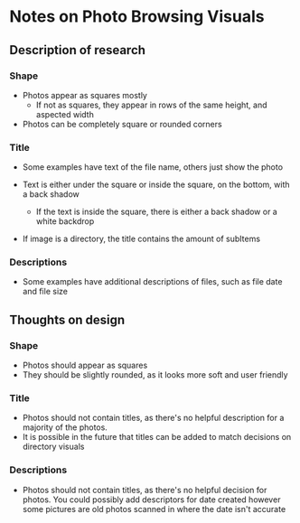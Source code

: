 # Notes on Photo Browsing Visuals

## Description of research

### Shape

* Photos appear as squares mostly
  * If not as squares, they appear in rows of the same height, and aspected width
* Photos can be completely square or rounded corners

### Title
* Some examples have text of the file name, others just show the photo
* Text is either under the square or inside the square, on the bottom, with a back shadow
  * If the text is inside the square, there is either a back shadow or a white backdrop

* If image is a directory, the title contains the amount of subItems

### Descriptions

* Some examples have additional descriptions of files, such as file date and file size

## Thoughts on design

### Shape

* Photos should appear as squares
* They should be slightly rounded, as it looks more soft and user friendly

### Title

*  Photos should not contain titles, as there's no helpful description for a majority of the photos.
  * It is possible in the future that titles can be added to match decisions on directory visuals

### Descriptions

* Photos should not contain titles, as there's no helpful decision for photos. You could possibly add descriptors for date created however some pictures are old photos scanned in where the date isn't accurate
